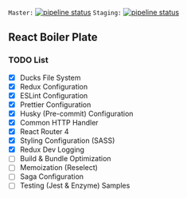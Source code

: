 `Master:` [![pipeline status](https://gitlab.com/91social/redux-boiler-plate/badges/master/pipeline.svg)](https://gitlab.com/91social/redux-boiler-plate/commits/master) `Staging:` [![pipeline status](https://gitlab.com/91social/redux-boiler-plate/badges/staging/release-master/pipeline.svg)](https://gitlab.com/91social/redux-boiler-plate/commits/staging/release-master)

## React Boiler Plate

### TODO List

-   [x] Ducks File System
-   [x] Redux Configuration
-   [x] ESLint Configuration
-   [x] Prettier Configuration
-   [x] Husky (Pre-commit) Configuration
-   [x] Common HTTP Handler
-   [x] React Router 4
-   [x] Styling Configuration (SASS)
-   [x] Redux Dev Logging
-   [ ] Build & Bundle Optimization
-   [ ] Memoization (Reselect)
-   [ ] Saga Configuration
-   [ ] Testing (Jest & Enzyme) Samples
